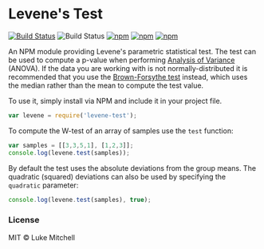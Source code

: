 # Levene's Test

[![Build Status](https://travis-ci.org/lukem512/levene-test.svg?branch=master)](https://travis-ci.org/lukem512/levene-test) ![Build Status](https://david-dm.org/lukem512/levene-test.svg) [![npm](https://img.shields.io/npm/l/levene-test.svg)](https://www.npmjs.com/package/levene-test) [![npm](https://img.shields.io/npm/v/levene-test.svg)](https://www.npmjs.com/package/levene-test) [![npm](https://img.shields.io/npm/dm/levene-test.svg)](https://www.npmjs.com/package/levene-test)

An NPM module providing Levene's parametric statistical test. The test can be used to compute a p-value when performing [Analysis of Variance](https://www.npmjs.com/package/anova) (ANOVA). If the data you are working with is not normally-distributed it is recommended that you use the [Brown-Forsythe test](https://www.npmjs.com/package/brown-forsythe-test) instead, which uses the median rather than the mean to compute the test value.

To use it, simply install via NPM and include it in your project file.

```js
var levene = require('levene-test');
```

To compute the W-test of an array of samples use the `test` function:

```js
var samples = [[3,3,5,1], [1,2,3]];
console.log(levene.test(samples));
```

By default the test uses the absolute deviations from the group means. The quadratic (squared) deviations can also be used by specifying the `quadratic` parameter:

```js
console.log(levene.test(samples), true);
```

### License 

MIT © Luke Mitchell
